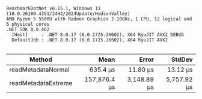 ```

BenchmarkDotNet v0.15.1, Windows 11 (10.0.26100.4351/24H2/2024Update/HudsonValley)
AMD Ryzen 5 5500U with Radeon Graphics 2.10GHz, 1 CPU, 12 logical and 6 physical cores
.NET SDK 8.0.402
  [Host]     : .NET 8.0.17 (8.0.1725.26602), X64 RyuJIT AVX2 DEBUG
  DefaultJob : .NET 8.0.17 (8.0.1725.26602), X64 RyuJIT AVX2


```
| Method              | Mean         | Error       | StdDev      |
|-------------------- |-------------:|------------:|------------:|
| readMetadataNormal  |     635.4 μs |    11.80 μs |    13.12 μs |
| readMetadataExtreme | 157,876.4 μs | 3,148.89 μs | 5,757.92 μs |
